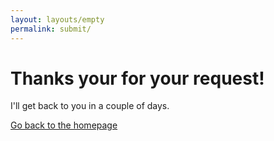 ```yaml
---
layout: layouts/empty
permalink: submit/
---
```


# Thanks your for your request!

I'll get back to you in a couple of days.

[Go back to the homepage](/)
